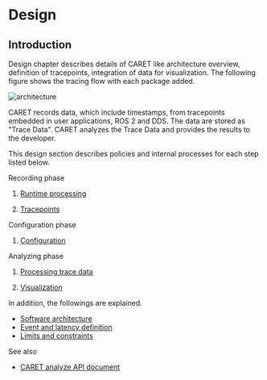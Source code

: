 # Design

## Introduction

Design chapter describes details of CARET like architecture overview, definition of tracepoints, integration of data for visualization.
The following figure shows the tracing flow with each package added.

![architecture](../imgs/design.drawio.png)

CARET records data, which include timestamps, from tracepoints embedded in user applications, ROS 2 and DDS.
The data are stored as "Trace Data".
CARET analyzes the Trace Data and provides the results to the developer.

This design section describes policies and internal processes for each step listed below.

Recording phase

1. [Runtime processing](./runtime_processing/index.md)

2. [Tracepoints](./trace_points/index.md)

Configuration phase

1. [Configuration](./configuration/index.md)

Analyzing phase

1. [Processing trace data](./processing_trace_data/index.md)

2. [Visualization](./visualizations/index.md)

In addition, the followings are explained.

- [Software architecture](./software_architecture/index.md)
- [Event and latency definition](./event_and_latency_definitions/index.md)
- [Limits and constraints](./limits_and_constraints/index.md)

See also

- [CARET analyze API document](https://tier4.github.io/CARET_analyze/)
